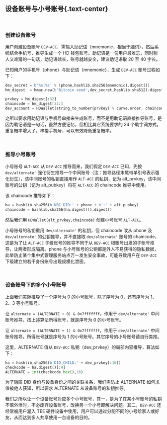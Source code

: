设备账号与小号账号{.text-center}
-----------------

&nbsp;

### 创建设备账号

用户创建设备账号 `DEV-ACC`，需输入助记语（mnemonic，相当于脑词），然后系统结合手机号，推导生成一个 HD 钱包账号。助记语是一句用户最难忘，同时别人又难猜的一句话，助记语越长，账号就越安全，建议助记语取 20 至 40 字长。

已知用户的手机号（phone）与助记语（mnemonic），生成 `DEV-ACC` 账号过程如下：

``` python
dev_secret = b'%s:%s' % (phone,hashlib.sha256(mnemonic).digest())
hm_digest  = hmac.new(b'Bitcoin seed',dev_secret,hashlib.sha512).digest()

prvkey = hm_digest[:32]
chaincode = hm_digest[32:]
dev_account = HDWallet(string_to_number(prvkey) % curve.order, chaincode)
```

之所以要求用助记语与手机号串接来生成账号，而不是用助记语直接推导账号，是因为助记语是一句话，虽然方便记忆，但相比其它系统要求的 24 个助字词方式，重复概率增大了，串接手机号，可以有效降低重复概率。

&nbsp;

### 推导小号账号

小号账号 `ALT-ACC` 从 `DEV-ACC` 推导而来，我们假定 `DEV-ACC` 已知，先按 `dev/alternate'` 强化衍生推导一个中间账号（注：推导路径末尾带单引号表示强化衍生），该中间账号的私钥直接用作 `ALT-ACC` 的私钥，记为 alt_prvkey，该中间账号的公钥（记为 alt_pubkey）将在 `ALT-ACC` 的 chaincode 推导中使用。

该 chaincode 推导如下：

``` python
ha = hashlib.sha256(b'NBC_DID:' + phone + b':' + alt_pubkey)
chaincode = hashlib.sha256(ha.digest()).digest()
```

然后我们用 `HDWallet(alt_prvkey,chaincode)` 创建小号账号 `ALT-ACC`。

小号账号的私钥重用 `dev/alternate'` 的私钥，但 chaincode 改从 phone 及 `dev/alternate'` 的公钥推导，并不直接取 `dev/alternate'` 账号的 chaincode，这是为了让 `ALT-ACC` 子级账号的推导不同于从 `DEV-ACC` 根账号出发的子账号推导，让两者形成隔离。phone 与小号账号的公钥都是外人不易获得的隐私数据，此举防止某个集中式管理服务站点万一发生安全事故，可能导致用户在 `DEV-ACC` 下级建立的若干身份账号出现规模化泄密。

&nbsp;

### 设备账号下的多个小号账号

上面我们实际推导了一个序号为 0 的小号账号，除了序号为 0，还有序号为 1、2、3 等小号账号。

让 `alternate = (ALTERNATE + 0) & 0x7fffffff`，作用于 `dev/alternate'` 中间账号推导，按上述算法所得账号，就是序号为 0 的小号账号。

让 `alternate = (ALTERNATE + 1) & 0x7fffffff`，作用于 `dev/alternate'` 中间账号推导，所得账号就是序号为 1 的小号账号。其它序号的小号账号请自行类推。

这里，ALTERNATE 值从 `DEV-ACC` 私钥（dev_prvkey）的局部内容推导，算法如下：

``` python
ha = hashlib.sha256(b'DID_CHILD:' + dev_prvkey[:16])
checkcode = ha.digest()[:4]
ALTERNATE = int(checkcode.hex(),16)
```

为了隐匿 DID 身份与设备身份之间的关联关系，我们需防止 ALTERNATE 如何求值被他人获知，所以要求 ALTERNATE 从设备账号的私钥推导。

我们之所以让一个设备账号对应多个小号账号，其一，是为了在某小号账号的私钥不慎外泄时，不必废弃设备账号，改换另一个小号即解决问题。其二，`DEV-ACC` 还经常被用户灌入 TEE 硬件设备中使用，用户可以通过分配不同的小号给家人或好友，从而达到多人共享使用一台设备的目的。
